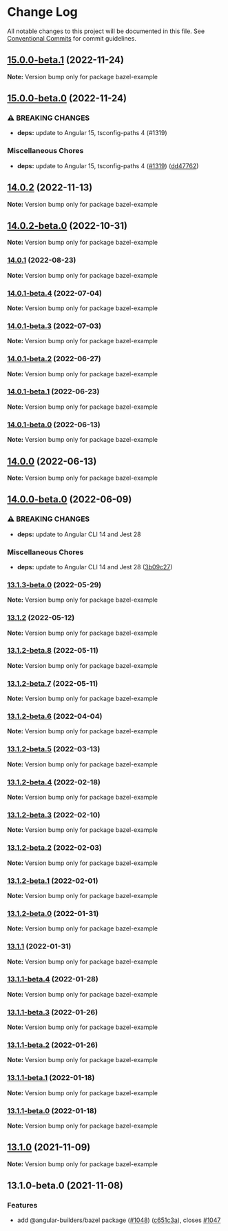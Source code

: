 # Change Log

All notable changes to this project will be documented in this file.
See [Conventional Commits](https://conventionalcommits.org) for commit guidelines.

## [15.0.0-beta.1](https://github.com/just-jeb/angular-builders/compare/bazel-example@15.0.0-beta.0...bazel-example@15.0.0-beta.1) (2022-11-24)

**Note:** Version bump only for package bazel-example

## [15.0.0-beta.0](https://github.com/just-jeb/angular-builders/compare/bazel-example@14.0.2...bazel-example@15.0.0-beta.0) (2022-11-24)

### ⚠ BREAKING CHANGES

* **deps:** update to Angular 15, tsconfig-paths 4 (#1319)

### Miscellaneous Chores

* **deps:** update to Angular 15, tsconfig-paths 4 ([#1319](https://github.com/just-jeb/angular-builders/issues/1319)) ([dd47762](https://github.com/just-jeb/angular-builders/commit/dd47762b7da037f7b1bf3ebf6f8ebed4a9819ecb))

## [14.0.2](https://github.com/just-jeb/angular-builders/compare/bazel-example@14.0.2-beta.0...bazel-example@14.0.2) (2022-11-13)

**Note:** Version bump only for package bazel-example

## [14.0.2-beta.0](https://github.com/just-jeb/angular-builders/compare/bazel-example@14.0.1...bazel-example@14.0.2-beta.0) (2022-10-31)

**Note:** Version bump only for package bazel-example

### [14.0.1](https://github.com/just-jeb/angular-builders/compare/bazel-example@14.0.1-beta.4...bazel-example@14.0.1) (2022-08-23)

**Note:** Version bump only for package bazel-example

### [14.0.1-beta.4](https://github.com/just-jeb/angular-builders/compare/bazel-example@14.0.1-beta.3...bazel-example@14.0.1-beta.4) (2022-07-04)

**Note:** Version bump only for package bazel-example

### [14.0.1-beta.3](https://github.com/just-jeb/angular-builders/compare/bazel-example@14.0.1-beta.2...bazel-example@14.0.1-beta.3) (2022-07-03)

**Note:** Version bump only for package bazel-example

### [14.0.1-beta.2](https://github.com/just-jeb/angular-builders/compare/bazel-example@14.0.1-beta.1...bazel-example@14.0.1-beta.2) (2022-06-27)

**Note:** Version bump only for package bazel-example

### [14.0.1-beta.1](https://github.com/just-jeb/angular-builders/compare/bazel-example@14.0.1-beta.0...bazel-example@14.0.1-beta.1) (2022-06-23)

**Note:** Version bump only for package bazel-example

### [14.0.1-beta.0](https://github.com/just-jeb/angular-builders/compare/bazel-example@14.0.0...bazel-example@14.0.1-beta.0) (2022-06-13)

**Note:** Version bump only for package bazel-example

## [14.0.0](https://github.com/just-jeb/angular-builders/compare/bazel-example@14.0.0-beta.0...bazel-example@14.0.0) (2022-06-13)

**Note:** Version bump only for package bazel-example

## [14.0.0-beta.0](https://github.com/just-jeb/angular-builders/compare/bazel-example@13.1.3-beta.0...bazel-example@14.0.0-beta.0) (2022-06-09)

### ⚠ BREAKING CHANGES

- **deps:** update to Angular CLI 14 and Jest 28

### Miscellaneous Chores

- **deps:** update to Angular CLI 14 and Jest 28 ([3b09c27](https://github.com/just-jeb/angular-builders/commit/3b09c27bca0830c4fbd934c9b628df232149a948))

### [13.1.3-beta.0](https://github.com/just-jeb/angular-builders/compare/bazel-example@13.1.2...bazel-example@13.1.3-beta.0) (2022-05-29)

**Note:** Version bump only for package bazel-example

### [13.1.2](https://github.com/just-jeb/angular-builders/compare/bazel-example@13.1.2-beta.8...bazel-example@13.1.2) (2022-05-12)

**Note:** Version bump only for package bazel-example

### [13.1.2-beta.8](https://github.com/just-jeb/angular-builders/compare/bazel-example@13.1.2-beta.7...bazel-example@13.1.2-beta.8) (2022-05-11)

**Note:** Version bump only for package bazel-example

### [13.1.2-beta.7](https://github.com/just-jeb/angular-builders/compare/bazel-example@13.1.2-beta.6...bazel-example@13.1.2-beta.7) (2022-05-11)

**Note:** Version bump only for package bazel-example

### [13.1.2-beta.6](https://github.com/just-jeb/angular-builders/compare/bazel-example@13.1.2-beta.5...bazel-example@13.1.2-beta.6) (2022-04-04)

**Note:** Version bump only for package bazel-example

### [13.1.2-beta.5](https://github.com/just-jeb/angular-builders/compare/bazel-example@13.1.2-beta.4...bazel-example@13.1.2-beta.5) (2022-03-13)

**Note:** Version bump only for package bazel-example

### [13.1.2-beta.4](https://github.com/just-jeb/angular-builders/compare/bazel-example@13.1.2-beta.3...bazel-example@13.1.2-beta.4) (2022-02-18)

**Note:** Version bump only for package bazel-example

### [13.1.2-beta.3](https://github.com/just-jeb/angular-builders/compare/bazel-example@13.1.2-beta.2...bazel-example@13.1.2-beta.3) (2022-02-10)

**Note:** Version bump only for package bazel-example

### [13.1.2-beta.2](https://github.com/just-jeb/angular-builders/compare/bazel-example@13.1.2-beta.1...bazel-example@13.1.2-beta.2) (2022-02-03)

**Note:** Version bump only for package bazel-example

### [13.1.2-beta.1](https://github.com/just-jeb/angular-builders/compare/bazel-example@13.1.2-beta.0...bazel-example@13.1.2-beta.1) (2022-02-01)

**Note:** Version bump only for package bazel-example

### [13.1.2-beta.0](https://github.com/just-jeb/angular-builders/compare/bazel-example@13.1.1...bazel-example@13.1.2-beta.0) (2022-01-31)

**Note:** Version bump only for package bazel-example

### [13.1.1](https://github.com/just-jeb/angular-builders/compare/bazel-example@13.1.1-beta.4...bazel-example@13.1.1) (2022-01-31)

**Note:** Version bump only for package bazel-example

### [13.1.1-beta.4](https://github.com/just-jeb/angular-builders/compare/bazel-example@13.1.1-beta.3...bazel-example@13.1.1-beta.4) (2022-01-28)

**Note:** Version bump only for package bazel-example

### [13.1.1-beta.3](https://github.com/just-jeb/angular-builders/compare/bazel-example@13.1.1-beta.2...bazel-example@13.1.1-beta.3) (2022-01-26)

**Note:** Version bump only for package bazel-example

### [13.1.1-beta.2](https://github.com/just-jeb/angular-builders/compare/bazel-example@13.1.1-beta.1...bazel-example@13.1.1-beta.2) (2022-01-26)

**Note:** Version bump only for package bazel-example

### [13.1.1-beta.1](https://github.com/just-jeb/angular-builders/compare/bazel-example@13.1.1-beta.0...bazel-example@13.1.1-beta.1) (2022-01-18)

**Note:** Version bump only for package bazel-example

### [13.1.1-beta.0](https://github.com/just-jeb/angular-builders/compare/bazel-example@13.1.0...bazel-example@13.1.1-beta.0) (2022-01-18)

**Note:** Version bump only for package bazel-example

## [13.1.0](https://github.com/just-jeb/angular-builders/compare/bazel-example@13.1.0-beta.0...bazel-example@13.1.0) (2021-11-09)

**Note:** Version bump only for package bazel-example

## 13.1.0-beta.0 (2021-11-08)

### Features

- add @angular-builders/bazel package ([#1048](https://github.com/just-jeb/angular-builders/issues/1048)) ([c651c3a](https://github.com/just-jeb/angular-builders/commit/c651c3a338555ea7f082d884d6fe3cc18344c0cd)), closes [#1047](https://github.com/just-jeb/angular-builders/issues/1047)
